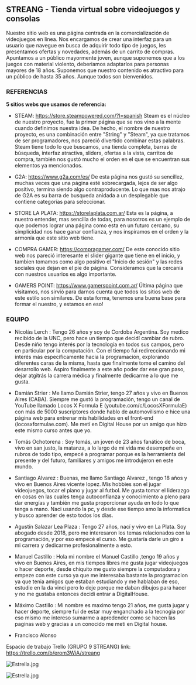 ## STREANG - Tienda virtual sobre videojuegos y consolas
Nuestro sitio web es una página centrada en la comercialización de videojuegos en linea. Nos encargamos de crear una interfaz para un usuario que navegue en busca de adquirir todo tipo de juegos, les presentamos ofertas y novedades, además de un carrito de compras.
Apuntamos a un público mayormente joven, aunque suponemos que a los juegos con material violento, deberiamos adaptarlos para personas mayores de 18 años. Suponemos que nuestro contenido es atractivo para un público de hasta 35 años. Aunque todos son bienvenidos.

### REFERENCIAS
**5 sitios webs que usamos de referencia:**
* STEAM: https://store.steampowered.com/?l=spanish
Steam es el núcleo de nuestro proyecto, fue la primer página que se nos vino a la mente cuando definimos nuestra idea. De hecho, el nombre de nuestro proyecto, es una combinación entre "String" y "Steam", ya que tratamos de ser programadores, nos pareció divertido combinar estas palabras.
Steam tiene todo lo que buscamos, una tienda completa, barras de búsqueda, interfaz atractiva, sliders, ofertas a la vista, carritos de compra, también nos gustó mucho el orden en el que se encuentran sus elementos ya mencionados.

* G2A: https://www.g2a.com/es/
De esta página nos gustó su sencillez, muchas veces que una página esté sobrecargada, lejos de ser algo positivo, termina siendo algo contraproducente. Lo que mas nos atrajo de G2A es su barra de busqueda anidada a un desplegable que contiene categorías para seleccionar.

* STORE LA PLATA: https://storelaplata.com.ar/
Esta es la página, a nuestro entender, mas sencilla de todas, para nosotros es un ejemplo de que podemos lograr una página como esta en un futuro cercano, su simplicidad nos hace ganar confianza, y nos inspiramos en el orden y la armonía que este sitio web tiene.

* COMPRA GAMER: https://compragamer.com/
De este conocido sitio web nos pareció interesante el slider gigante que tiene en el inicio, y tambien tomamos como algo positivo el "Inicio de sesión" y las redes sociales que dejan en el pie de página. Consideramos que la cercanía con nuestros usuarios es algo importante.

* GAMERS POINT: https://www.gamerspoint.com.ar/
Última página que visitamos, nos sirvió para darnos cuenta que todos los sitios web de este estilo son similares. De esta forma, tenemos una buena base para formar el nuestro, y estamos en eso!


### EQUIPO

* Nicolás Lerch : Tengo 26 años y soy de Cordoba Argentina. Soy medico recibido de la UNC, pero hace un tiempo que decidí cambiar de rubro. Desde niño tengo interés por la tecnología en todos sus campos, pero en particular por la computación. Con el tiempo fui redireccionando mi interés más específicamente hacia la programación, explorando diferentes caras de la misma, hasta que finalmente tome el camino del desarrollo web. Aspiro finalmente a este año poder dar ese gran paso, dejar atgitrás la carrera médica y finalmente dedicarme a lo que me gusta.

* Damián Strier : Me llamo Damián Strier, tengo 27 años y vivo en Buenos Aires (CABA). Siempre me gustó la programación, tengo un canal de YouTube llamado Locos X Formula E (youtube.com/c/LocosXFormulaE) con más de 5000 suscriptores donde hablo de automovilismo e hice una página web para entrenar mis habilidades en el front-end (locosxformulae.com). Me metí en Digital House por un amigo que hizo este mismo curso antes que yo.

* Tomás Ochotorena : Soy tomás, un joven de 23 años fanático de boca, vivo en san justo, la matanza, a lo largo de mi vida me desempeñe en rubros de todo tipo, empecé a programar porque es la herramienta del presente y del futuro, familiares y amigos me introdujeron en este mundo.

* Santiago Alvarez : Buenas, me llamo Santiago Alvarez , tengo 18 años y vivo en Buenos Aires vicente lopez. Mis hobbies son el jugar videojuegos, tocar el piano y jugar al futbol.  Me gusta tomar el liderazgo en cosas en las cuales tenga autoconfianza y conocimiento a pleno para dar energías y también me gusta proporcionar ayuda en todo lo que tenga a mano.  Naci usando la pc, y desde ese tiempo amo la informatica y busco aprender de esto todos los días.

* Agustín Salazar Lea Plaza : Tengo 27 años, nací y vivo en La Plata. Soy abogado desde 2018, pero me interesaron los temas relacionados con la programación, y por eso empecé el curso. Me gustaría darle un giro a mi carrera y dedicarme profesionalmente a esto.

* Manuel Castillo : Hola mi nombre el Manuel Castillo ,tengo 19 años y vivo en Buenos Aires, en mis tiempos libres me gusta jugar videojuegos o hacer deporte, desde chiquito me gusto siempre la computadora y empeze con este curso ya que me interesaba bastante la programacion ya que tenia amigos que estaban estudiando y me hablaban de eso, estudie en la da vinci pero lo deje porque me daban dibujos para hacer y no me gustaba entonces decidi entrar a DigitalHouse.

* Máximo Castillo : Mi nombre es maximo tengo 21 años, me gusta jugar y hacer deporte, siempre fui de estar muy enganchado a la tecnogia por eso mismo me intereso sumarme a apredender como se hacen las paginas web y gracias a un conocido me meti en Digital house.

* Francisco Alonso

Espacio de trabajo Trello (GRUPO 9 STREANG)
link: https://trello.com/b/erom3WiA/streang

![Estrella.jpg](https://i.postimg.cc/7ZwCC7Tw/Estrella.jpg)

![Estrella.jpg](https://i.postimg.cc/NM101XKx/Estrella.jpg)